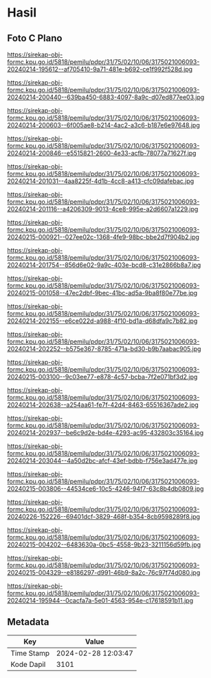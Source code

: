 # Hasil

## Foto C Plano

https://sirekap-obj-formc.kpu.go.id/5818/pemilu/pdpr/31/75/02/10/06/3175021006093-20240214-195612--af705410-9a71-481e-b692-ce1f992f528d.jpg

https://sirekap-obj-formc.kpu.go.id/5818/pemilu/pdpr/31/75/02/10/06/3175021006093-20240214-200440--639ba450-6883-4097-8a9c-d07ed877ee03.jpg

https://sirekap-obj-formc.kpu.go.id/5818/pemilu/pdpr/31/75/02/10/06/3175021006093-20240214-200603--6f005ae8-b214-4ac2-a3c6-b187e6e97648.jpg

https://sirekap-obj-formc.kpu.go.id/5818/pemilu/pdpr/31/75/02/10/06/3175021006093-20240214-200846--e5515821-2600-4e33-acfb-78077a71627f.jpg

https://sirekap-obj-formc.kpu.go.id/5818/pemilu/pdpr/31/75/02/10/06/3175021006093-20240214-201031--4aa8225f-4d1b-4cc8-a413-cfc09dafebac.jpg

https://sirekap-obj-formc.kpu.go.id/5818/pemilu/pdpr/31/75/02/10/06/3175021006093-20240214-201116--a4206309-9013-4ce8-995e-a2d6607a1229.jpg

https://sirekap-obj-formc.kpu.go.id/5818/pemilu/pdpr/31/75/02/10/06/3175021006093-20240215-000921--027ee02c-1368-4fe9-98bc-bbe2d7f904b2.jpg

https://sirekap-obj-formc.kpu.go.id/5818/pemilu/pdpr/31/75/02/10/06/3175021006093-20240214-201754--856d6e02-9a9c-403e-bcd8-c31e2866b8a7.jpg

https://sirekap-obj-formc.kpu.go.id/5818/pemilu/pdpr/31/75/02/10/06/3175021006093-20240215-001058--47ec2dbf-9bec-41bc-ad5a-9ba8f80e77be.jpg

https://sirekap-obj-formc.kpu.go.id/5818/pemilu/pdpr/31/75/02/10/06/3175021006093-20240214-202155--e6ce022d-a988-4f10-bd1a-d68dfa9c7b82.jpg

https://sirekap-obj-formc.kpu.go.id/5818/pemilu/pdpr/31/75/02/10/06/3175021006093-20240214-202252--b575e367-8785-471a-bd30-b9b7aabac905.jpg

https://sirekap-obj-formc.kpu.go.id/5818/pemilu/pdpr/31/75/02/10/06/3175021006093-20240215-003100--9c03ee77-e878-4c57-bcba-7f2e071bf3d2.jpg

https://sirekap-obj-formc.kpu.go.id/5818/pemilu/pdpr/31/75/02/10/06/3175021006093-20240214-202638--a254aa61-fe7f-42d4-8463-65516367ade2.jpg

https://sirekap-obj-formc.kpu.go.id/5818/pemilu/pdpr/31/75/02/10/06/3175021006093-20240214-202937--be6c9d2e-bd4e-4293-ac95-432803c35164.jpg

https://sirekap-obj-formc.kpu.go.id/5818/pemilu/pdpr/31/75/02/10/06/3175021006093-20240214-203044--4a50d2bc-afcf-43ef-bdbb-f756e3ad477e.jpg

https://sirekap-obj-formc.kpu.go.id/5818/pemilu/pdpr/31/75/02/10/06/3175021006093-20240215-003806--44534ce6-10c5-4246-94f7-63c8b4db0809.jpg

https://sirekap-obj-formc.kpu.go.id/5818/pemilu/pdpr/31/75/02/10/06/3175021006093-20240226-152226--69401dcf-3829-468f-b354-8cb9598289f8.jpg

https://sirekap-obj-formc.kpu.go.id/5818/pemilu/pdpr/31/75/02/10/06/3175021006093-20240215-004202--6483630a-0bc5-4558-9b23-3211156d59fb.jpg

https://sirekap-obj-formc.kpu.go.id/5818/pemilu/pdpr/31/75/02/10/06/3175021006093-20240215-004329--e8186297-d991-46b9-8a2c-76c97f74d080.jpg

https://sirekap-obj-formc.kpu.go.id/5818/pemilu/pdpr/31/75/02/10/06/3175021006093-20240214-195944--0cacfa7a-5e01-4563-954e-c17618591b11.jpg


## Metadata

| Key        | Value               |
| ---------- | ------------------- |
| Time Stamp | 2024-02-28 12:03:47 |
| Kode Dapil | 3101                |



